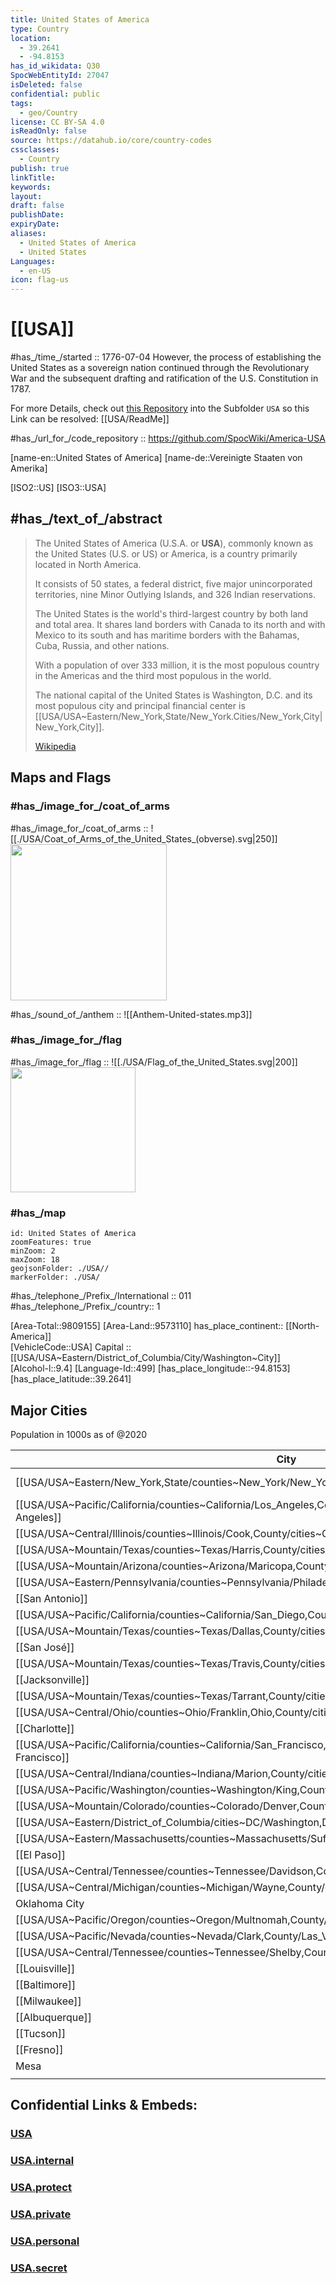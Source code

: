 ```yaml
---
title: United States of America
type: Country
location:
  - 39.2641
  - -94.8153
has_id_wikidata: Q30
SpocWebEntityId: 27047
isDeleted: false
confidential: public
tags:
  - geo/Country
license: CC BY-SA 4.0
isReadOnly: false
source: https://datahub.io/core/country-codes
cssclasses:
  - Country
publish: true
linkTitle: 
keywords: 
layout: 
draft: false
publishDate: 
expiryDate: 
aliases:
  - United States of America
  - United States
Languages:
  - en-US
icon: flag-us
---
```


# [[USA]] 

#has_/time_/started :: 1776-07-04 
However,  the process of establishing the United States as a sovereign nation 
continued through the Revolutionary War 
and the subsequent drafting and ratification of the U.S. Constitution in 1787.

For more Details, check out [this Repository](https://github.com/SpocWiki/America-USA)
into the Subfolder `USA` so this Link can be resolved: [[USA/ReadMe]] 

#has_/url_for_/code_repository :: https://github.com/SpocWiki/America-USA 

[name-en::United States of America]
[name-de::Vereinigte Staaten von Amerika]

[ISO2::US] 
[ISO3::USA] 

## #has_/text_of_/abstract  

> The United States of America (U.S.A. or **USA**), 
> commonly known as the United States (U.S. or US) or America, 
> is a country primarily located in North America. 
> 
> It consists of 50 states, a federal district, five major unincorporated territories, 
> nine Minor Outlying Islands, and 326 Indian reservations. 
> 
> The United States is the world's third-largest country by both land and total area. 
> It shares land borders with Canada to its north and with Mexico to its south 
> and has maritime borders with the Bahamas, Cuba, Russia, and other nations. 
> 
> With a population of over 333 million, it is the most populous country in the Americas 
> and the third most populous in the world. 
> 
> The national capital of the United States is Washington, D.C. 
> and its most populous city and principal financial center is [[USA/USA~Eastern/New_York,State/New_York.Cities/New_York,City|New_York,City]].
>
> [Wikipedia](https://en.wikipedia.org/wiki/United%20States)


## Maps and Flags 

### #has_/image_for_/coat_of_arms 

#has_/image_for_/coat_of_arms :: ![[./USA/Coat_of_Arms_of_the_United_States_(obverse).svg|250]]<img src="./USA/Coat_of_Arms_of_the_United_States_(obverse).svg" width=250/> 

#has_/sound_of_/anthem :: ![[Anthem-United-states.mp3]] 

### #has_/image_for_/flag

#has_/image_for_/flag :: ![[./USA/Flag_of_the_United_States.svg|200]] <img src="./USA/Flag_of_the_United_States.svg" width=200/> 

### #has_/map 

```leaflet
id: United States of America
zoomFeatures: true 
minZoom: 2 
maxZoom: 18
geojsonFolder: ./USA//
markerFolder: ./USA/
```

#has_/telephone_/Prefix_/International :: 011
#has_/telephone_/Prefix_/country:: 1 

[Area-Total::9809155]
[Area-Land::9573110]
has_place_continent:: [[North-America]]  
[VehicleCode::USA]
Capital :: [[USA/USA~Eastern/District_of_Columbia/City/Washington~City]]  
[Alcohol-l::9.4]
[Language-Id::499]
[has_place_longitude::-94.8153]
[has_place_latitude::39.2641]

## Major Cities 

Population in 1000s as of @2020

| City                                                                                                                      | State                                              |  Pop/k |
| ------------------------------------------------------------------------------------------------------------------------- | -------------------------------------------------- | ---------: |
| [[USA/USA~Eastern/New_York,State/counties~New_York/New_York,City\|New York,City]]                                         | [[USA/USA~Eastern/New_York,State\|New York,State]] | 8804.190 |
| [[USA/USA~Pacific/California/counties~California/Los_Angeles,County/cities~Los_Angeles/Los_Angeles,City\|Los Angeles]]         | [[USA/USA~Pacific/California\|California ]]        | 3898.747 |
| [[USA/USA~Central/Illinois/counties~Illinois/Cook,County/cities~Cook/Chicago\|Chicago]]                                   | [[USA/USA~Central/Illinois\|Illinois]]             | 2746.388 |
| [[USA/USA~Mountain/Texas/counties~Texas/Harris,County/cities~Harris/Houston\|Houston]]                                    | [[USA/USA~Mountain/Texas\|Texas]]                  | 2304.580 |
| [[USA/USA~Mountain/Arizona/counties~Arizona/Maricopa,County/cities~Maricopa/Phoenix\|Phoenix]]                            | [[USA/USA~Mountain/Arizona\|Arizona]]              | 1608.139 |
| [[USA/USA~Eastern/Pennsylvania/counties~Pennsylvania/Philadelphia,County/Philadelphia\|Philadelphia]]                     | [[USA/USA~Eastern/Pennsylvania\|Pennsylvania]]     | 1603.797 |
| [[San Antonio]]                                                                                                           | [[USA/USA~Mountain/Texas\|Texas]]                  | 1434.625 |
| [[USA/USA~Pacific/California/counties~California/San_Diego,County/cities~San_Diego/San_Diego\|San_Diego]]                 | [[USA/USA~Pacific/California\|California]]         | 1386.932 |
| [[USA/USA~Mountain/Texas/counties~Texas/Dallas,County/cities~Dallas/Dallas\|Dallas]]                                      | [[USA/USA~Mountain/Texas\|Texas]]                  | 1304.379 |
| [[San José]]                                                                                                              | [[USA/USA~Pacific/California\|California]]         | 1013.240 |
| [[USA/USA~Mountain/Texas/counties~Texas/Travis,County/cities~Travis/Austin\|Austin]]                                      | [[USA/USA~Mountain/Texas\|Texas]]                  |  961.855 |
| [[Jacksonville]]                                                                                                          | [[USA/USA~Eastern/Florida\|Florida]]               |  949.611 |
| [[USA/USA~Mountain/Texas/counties~Texas/Tarrant,County/cities~Tarrant/Fort_Worth\|Fort_Worth]]                            | [[USA/USA~Mountain/Texas\|Texas]]                  |  918.915 |
| [[USA/USA~Central/Ohio/counties~Ohio/Franklin,Ohio,County/cities~Franklin,Ohio/Columbus\|Columbus]]                       | [[USA/USA~Central/Ohio\|Ohio]]                     |  905.748 |
| [[Charlotte]]                                                                                                             | [[USA/USA~Eastern/North_Carolina\|North Carolina]] |  874.579 |
| [[USA/USA~Pacific/California/counties~California/San_Francisco,County/cities~San_Francisco/San_Francisco\|San Francisco]] | [[USA/USA~Pacific/California\|California]]         |  873.965 |
| [[USA/USA~Central/Indiana/counties~Indiana/Marion,County/cities~Marion/Indianapolis\|Indianapolis]]                       | [[USA/USA~Central/Indiana\|Indiana]]               |  887.642 |
| [[USA/USA~Pacific/Washington/counties~Washington/King,County/cities~King/Seattle\|Seattle]]                               | [[USA/USA~Pacific/Washington\|Washington]]         |  737.015 |
| [[USA/USA~Mountain/Colorado/counties~Colorado/Denver,County/cities~Denver/Denver\|Denver]]                                | [[USA/USA~Mountain/Colorado\|Colorado]]            |  715.522 |
| [[USA/USA~Eastern/District_of_Columbia/cities~DC/Washington,DC\|Washington,DC]]                                           | District of Columbia                               |  689.545 |
| [[USA/USA~Eastern/Massachusetts/counties~Massachusetts/Suffolk,County/cities~Suffolk/Boston\|Boston]]                     | [[USA/USA~Eastern/Massachusetts\|Massachusetts]]   |  675.647 |
| [[El Paso]]                                                                                                               | [[USA/USA~Mountain/Texas\|Texas]]                  |  678.815 |
| [[USA/USA~Central/Tennessee/counties~Tennessee/Davidson,County/cities~Davidson/Nashville\|Nashville]]                     | [[USA/USA~Central/Tennessee\|Tennessee]]           |  689.447 |
| [[USA/USA~Central/Michigan/counties~Michigan/Wayne,County/cities~Wayne/Detroit\|Detroit]]                                 | [[USA/USA~Central/Michigan\|Michigan]]             |  639.111 |
| Oklahoma City                                                                                                             | [[USA/USA~Central/Oklahoma\|Oklahoma]]             |  681.054 |
| [[USA/USA~Pacific/Oregon/counties~Oregon/Multnomah,County/cities~Multnomah/Portland\|Portland]]                           | [[USA/USA~Pacific/Oregon\|Oregon]]                 |  652.503 |
| [[USA/USA~Pacific/Nevada/counties~Nevada/Clark,County/Las_Vegas\|Las_Vegas]]                                              | [[USA/USA~Pacific/Nevada\|Nevada]]                 |  641.903 |
| [[USA/USA~Central/Tennessee/counties~Tennessee/Shelby,County/cities~Shelby/Memphis\|Memphis]]                             | [[USA/USA~Central/Tennessee\|Tennessee]]           |  633.104 |
| [[Louisville]]                                                                                                            | [[USA/USA~Central/Kentucky\|Kentucky]]             |  617.638 |
| [[Baltimore]]                                                                                                             | [[USA/USA~Eastern/Maryland\|Maryland]]             |  585.708 |
| [[Milwaukee]]                                                                                                             | [[USA/USA~Central/Wisconsin\|Wisconsin]]           |  577.222 |
| [[Albuquerque]]                                                                                                           | [[USA/USA~Mountain/New_Mexico\|New_Mexico]]        |  564.559 |
| [[Tucson]]                                                                                                                | [[USA/USA~Mountain/Arizona\|Arizona]]              |  542.629 |
| [[Fresno]]                                                                                                                | [[USA/USA~Pacific/California\|California]]         |  542.107 |
| Mesa                                                                                                                      | [[USA/USA~Mountain/Arizona\|Arizona]]              |  504.258 |
|                                                                                                                           |                                                    |            |

## Confidential Links & Embeds: 

### [USA](/_public/Earth/Continent/America~North/USA.md) 

### [USA.internal](/_internal/Earth/Continent/America~North/USA.internal.md) 

### [USA.protect](/_protect/Earth/Continent/America~North/USA.protect.md) 

### [USA.private](/_private/Earth/Continent/America~North/USA.private.md) 

### [USA.personal](/_personal/Earth/Continent/America~North/USA.personal.md) 

### [USA.secret](/_secret/Earth/Continent/America~North/USA.secret.md) 
